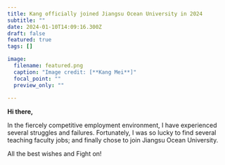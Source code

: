 ```yaml
---
title: Kang officially joined Jiangsu Ocean University in 2024
subtitle: ""
date: 2024-01-10T14:09:16.300Z
draft: false
featured: true
tags: []

image:
  filename: featured.png
  caption: "Image credit: [**Kang Mei**]"
  focal_point: ""
  preview_only: ""
  
---
```


**Hi there,**

   In the fiercely competitive employment environment, I  have experienced several struggles and failures. Fortunately, I was so lucky to find several teaching faculty jobs; and finally chose to join Jiangsu Ocean University.  

   All the best wishes and Fight on!
